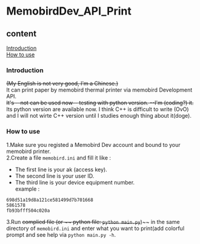 # MemobirdDev_API_Print
## content
[Introduction](#Introduction)\
[How to use](#How%20to%20use)
### Introduction
~~(My English is not very good, I'm a Chinese.)~~\
It can print paper by memobird thermal printer via memobird Development API.\
~~It's --not can be used now-- testing with python version. --I'm (coding?) it.~~
Its python version are available now. I think C++ is difficult to write (OvO) and I will not wirte C++ version until I studies enough thing about it(doge).
### How to use
1.Make sure you registed a Memobird Dev account and bound to your memobird printer.  
2.Create a file `memobird.ini` and fill it like :
  - The first line is your ak (access key).
  - The second line is your user ID.
  - The third line is your device equipment number.  
 example :
```
698d51a19d8a121ce581499d7b701668
5861578
fb93bfff504c020a
```
3.Run ~~complied file (or ~~ python file: `python main.py`~~)~~ in the same directory of `memobird.ini` and enter what you want to print(add colorful prompt and see help via `python main.py -h`.
